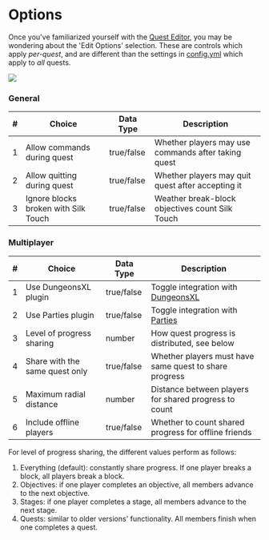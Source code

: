 # Options

Once you've familiarized yourself with the [Quest Editor](../setup/quests-editor.md), you may be wondering about the 'Edit Options' selection. These are controls which apply _per-quest_, and are different than the settings in [config.yml](https://pikamug.gitbook.io/quests/setup/configuration#config.yml) which apply to _all_ quests.

![](https://camo.githubusercontent.com/01ac608458bd8b9ea686e4f66bb4d39e0131d0dd738a4317ba898f285345c08a/68747470733a2f2f692e696d6775722e636f6d2f7374485a504f752e706e67)

### General

| # | Choice                               | Data Type  | Description                                         |
| - | ------------------------------------ | ---------- | --------------------------------------------------- |
| 1 | Allow commands during quest          | true/false | Whether players may use commands after taking quest |
| 2 | Allow quitting during quest          | true/false | Whether players may quit quest after accepting it   |
| 3 | Ignore blocks broken with Silk Touch | true/false | Weather break-block objectives count Silk Touch     |

### Multiplayer

| # | Choice                         | Data Type  | Description                                                                                        |
| - | ------------------------------ | ---------- | -------------------------------------------------------------------------------------------------- |
| 1 | Use DungeonsXL plugin          | true/false | Toggle integration with [DungeonsXL](https://pikamug.gitbook.io/quests/casual/modules#dungeonsxl)  |
| 2 | Use Parties plugin             | true/false | Toggle integration with [Parties](https://pikamug.gitbook.io/quests/beginner/dependencies#parties) |
| 3 | Level of progress sharing      | number     | How quest progress is distributed, see below                                                       |
| 4 | Share with the same quest only | true/false | Whether players must have same quest to share progress                                             |
| 5 | Maximum radial distance        | number     | Distance between players for shared progress to count                                              |
| 6 | Include offline players        | true/false | Whether to count shared progress for offline friends                                               |

For level of progress sharing, the different values perform as follows:

1. Everything (default): constantly share progress. If one player breaks a block, all players break a block.
2. Objectives: if one player completes an objective, all members advance to the next objective.
3. Stages: if one player completes a stage, all members advance to the next stage.
4. Quests: similar to older versions' functionality. All members finish when one completes a quest.
